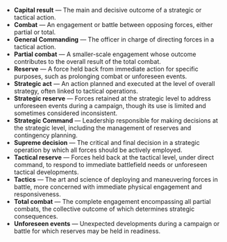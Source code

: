 - **Capital result** — The main and decisive outcome of a strategic or tactical action.  
- **Combat** — An engagement or battle between opposing forces, either partial or total.  
- **General Commanding** — The officer in charge of directing forces in a tactical action.  
- **Partial combat** — A smaller-scale engagement whose outcome contributes to the overall result of the total combat.  
- **Reserve** — A force held back from immediate action for specific purposes, such as prolonging combat or unforeseen events.  
- **Strategic act** — An action planned and executed at the level of overall strategy, often linked to tactical operations.  
- **Strategic reserve** — Forces retained at the strategic level to address unforeseen events during a campaign, though its use is limited and sometimes considered inconsistent.  
- **Strategic Command** — Leadership responsible for making decisions at the strategic level, including the management of reserves and contingency planning.  
- **Supreme decision** — The critical and final decision in a strategic operation by which all forces should be actively employed.  
- **Tactical reserve** — Forces held back at the tactical level, under direct command, to respond to immediate battlefield needs or unforeseen tactical developments.  
- **Tactics** — The art and science of deploying and maneuvering forces in battle, more concerned with immediate physical engagement and responsiveness.  
- **Total combat** — The complete engagement encompassing all partial combats, the collective outcome of which determines strategic consequences.  
- **Unforeseen events** — Unexpected developments during a campaign or battle for which reserves may be held in readiness.
